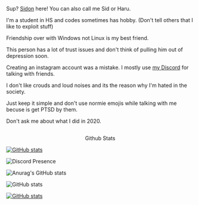 Sup? [Sidon](https://www.youtube.com/watch?v=dQw4w9WgXcQ) here! You can also call me Sid or Haru. 

I'm a student in HS and codes sometimes has hobby. (Don't tell others that I like to exploit stuff) 

Friendship over with Windows not Linux is my best friend. 

This person has a lot of trust issues and don't think of pulling him out of depression soon. 

Creating an instagram account was a mistake. I mostly use [my Discord](https://discord.com/users/728604179186188368) for talking with friends. 

I don't like crouds and loud noises and its the reason why I'm hated in the society. 

Just keep it simple and don't use normie emojis while talking with me becuse is get PTSD by them.

Don't ask me about what I did in 2020.


<p align="center">
 <h2 align="center">
 </h2>
 <p align="center">
  Github Stats
 </p>
</p>
<p aling='center'>
<a target="_blank" rel="noopener noreferrer" href="https://camo.githubusercontent.com/40c335a6c6c4a9cbade9a56d4d59ee5e337b88fc9a6e5fc409c04915462bcd48/68747470733a2f2f6769746875622d726561646d652d73746174732e76657263656c2e6170702f6170693f757365726e616d653d5369646f6e54686554726f6c6c2673686f775f69636f6e733d74727565267468656d653d6d65726b6f"><img src="https://camo.githubusercontent.com/40c335a6c6c4a9cbade9a56d4d59ee5e337b88fc9a6e5fc409c04915462bcd48/68747470733a2f2f6769746875622d726561646d652d73746174732e76657263656c2e6170702f6170693f757365726e616d653d5369646f6e54686554726f6c6c2673686f775f69636f6e733d74727565267468656d653d6d65726b6f" alt="GitHub stats" data-canonical-src="https://github-readme-stats.vercel.app/api?username=SidonTheTroll&amp;show_icons=true&amp;theme=merko" style="max-width: 100%;"></a></p>

![Discord Presence](https://lanyard.cnrad.dev/api/728604179186188368)

![Anurag's GitHub stats](https://github-readme-stats.vercel.app/api?username=SidonTheTroll)

![GitHub stats](https://github-readme-stats.vercel.app/api?username=SidonTheTroll&show_icons=true&theme=merko)



<p dir="auto"><a target="_blank" rel="noopener noreferrer" href="https://camo.githubusercontent.com/40c335a6c6c4a9cbade9a56d4d59ee5e337b88fc9a6e5fc409c04915462bcd48/68747470733a2f2f6769746875622d726561646d652d73746174732e76657263656c2e6170702f6170693f757365726e616d653d5369646f6e54686554726f6c6c2673686f775f69636f6e733d74727565267468656d653d6d65726b6f"><img src="https://camo.githubusercontent.com/40c335a6c6c4a9cbade9a56d4d59ee5e337b88fc9a6e5fc409c04915462bcd48/68747470733a2f2f6769746875622d726561646d652d73746174732e76657263656c2e6170702f6170693f757365726e616d653d5369646f6e54686554726f6c6c2673686f775f69636f6e733d74727565267468656d653d6d65726b6f" alt="GitHub stats" data-canonical-src="https://github-readme-stats.vercel.app/api?username=SidonTheTroll&amp;show_icons=true&amp;theme=merko" style="max-width: 100%;"></a></p>
